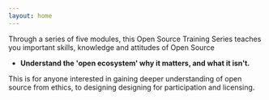 ```yaml
---
layout: home
---
```


Through a series of five modules, this Open Source Training Series teaches you important skills, knowledge and attitudes of Open Source

- **Understand the 'open ecosystem' why it matters, and what it isn't.**

This is for anyone interested in gaining deeper understanding of open source from ethics, to designing designing for participation and licensing.
